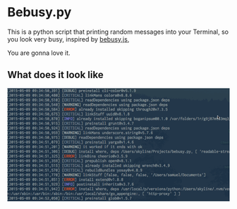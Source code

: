 Bebusy.py
=========

This is a python script that printing random messages into your Terminal, so you look very busy, 
inspired by [bebusy.js](https://github.com/ondrek/bebusy.js), 

You are gonna love it.

## What does it look like

![func](function.gif)